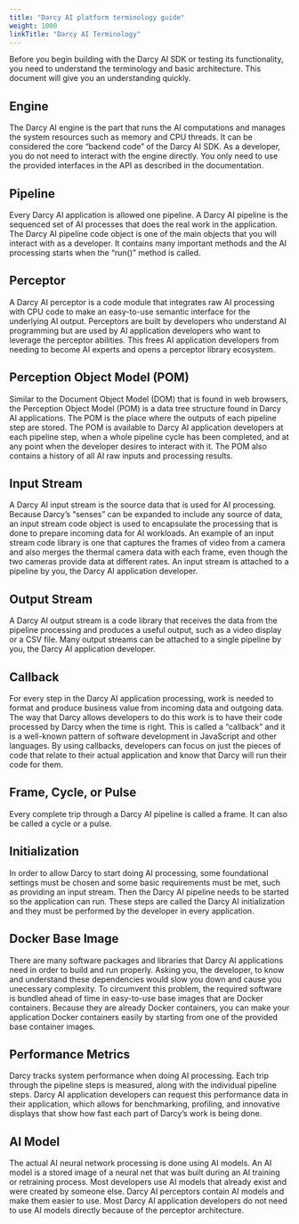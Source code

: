 ```yaml
---
title: "Darcy AI platform terminology guide"
weight: 1000
linkTitle: "Darcy AI Terminology"
---
```

Before you begin building with the Darcy AI SDK or testing its functionality, you need to understand the terminology and basic architecture. This document will give you an understanding quickly.

## Engine

The Darcy AI engine is the part that runs the AI computations and manages the system resources such as memory and CPU threads. It can be considered the core “backend code” of the Darcy AI SDK. As a developer, you do not need to interact with the engine directly. You only need to use the provided interfaces in the API as described in the documentation.

## Pipeline

Every Darcy AI application is allowed one pipeline. A Darcy AI pipeline is the sequenced set of AI processes that does the real work in the application. The Darcy AI pipeline code object is one of the main objects that you will interact with as a developer. It contains many important methods and the AI processing starts when the “run()” method is called.

## Perceptor

A Darcy AI perceptor is a code module that integrates raw AI processing with CPU code to make an easy-to-use semantic interface for the underlying AI output. Perceptors are built by developers who understand AI programming but are used by AI application developers who want to leverage the perceptor abilities. This frees AI application developers from needing to become AI experts and opens a perceptor library ecosystem.

## Perception Object Model (POM)

Similar to the Document Object Model (DOM) that is found in web browsers, the Perception Object Model (POM) is a data tree structure found in Darcy AI applications. The POM is the place where the outputs of each pipeline step are stored. The POM is available to Darcy AI application developers at each pipeline step, when a whole pipeline cycle has been completed, and at any point when the developer desires to interact with it. The POM also contains a history of all AI raw inputs and processing results.

## Input Stream

A Darcy AI input stream is the source data that is used for AI processing. Because Darcy’s “senses” can be expanded to include any source of data, an input stream code object is used to encapsulate the processing that is done to prepare incoming data for AI workloads. An example of an input stream code library is one that captures the frames of video from a camera and also merges the thermal camera data with each frame, even though the two cameras provide data at different rates. An input stream is attached to a pipeline by you, the Darcy AI application developer.

## Output Stream

A Darcy AI output stream is a code library that receives the data from the pipeline processing and produces a useful output, such as a video display or a CSV file. Many output streams can be attached to a single pipeline by you, the Darcy AI application developer.

## Callback

For every step in the Darcy AI application processing, work is needed to format and produce business value from incoming data and outgoing data. The way that Darcy allows developers to do this work is to have their code processed by Darcy when the time is right. This is called a “callback” and it is a well-known pattern of software development in JavaScript and other languages. By using callbacks, developers can focus on just the pieces of code that relate to their actual application and know that Darcy will run their code for them.

## Frame, Cycle, or Pulse

Every complete trip through a Darcy AI pipeline is called a frame. It can also be called a cycle or a pulse.

## Initialization

In order to allow Darcy to start doing AI processing, some foundational settings must be chosen and some basic requirements must be met, such as providing an input stream. Then the Darcy AI pipeline needs to be started so the application can run. These steps are called the Darcy AI initialization and they must be performed by the developer in every application.

## Docker Base Image

There are many software packages and libraries that Darcy AI applications need in order to build and run properly. Asking you, the developer, to know and understand these dependencies would slow you down and cause you unecessary complexity. To circumvent this problem, the required software is bundled ahead of time in easy-to-use base images that are Docker containers. Because they are already Docker containers, you can make your application Docker containers easily by starting from one of the provided base container images.

## Performance Metrics

Darcy tracks system performance when doing AI processing. Each trip through the pipeline steps is measured, along with the individual pipeline steps. Darcy AI application developers can request this performance data in their application, which allows for benchmarking, profiling, and innovative displays that show how fast each part of Darcy’s work is being done.

## AI Model

The actual AI neural network processing is done using AI models. An AI model is a stored image of a neural net that was built during an AI training or retraining process. Most developers use AI models that already exist and were created by someone else. Darcy AI perceptors contain AI models and make them easier to use. Most Darcy AI application developers do not need to use AI models directly because of the perceptor architecture.
